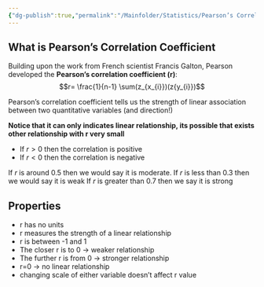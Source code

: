 ```yaml
---
{"dg-publish":true,"permalink":"/Mainfolder/Statistics/Pearson’s Correlation Coefficient/"}
---
```


## What is Pearson’s Correlation Coefficient
Building upon the work from French scientist Francis Galton, Pearson developed the **Pearson’s correlation coefficient (r)**:
$$r= \frac{1}{n-1} \sum(z_{x_{i}})(z{y_{i}})$$

Pearson’s correlation coefficient tells us the strength of linear association between two quantitative variables (and direction!)

**Notice that it can only indicates linear relationship, its possible that exists other relationship with r very small**

- If $r>0$ then the correlation is positive
- If $r<0$ then the correlation is negative

If $r$ is around 0.5 then we would say it is moderate.
If $r$ is less than 0.3 then we would say it is weak
If $r$ is greater than 0.7 then we say it is strong

## Properties
-  r has no units 
-  r measures the strength of a linear relationship 
-  r is between -1 and 1 
-  The closer r is to 0 -> weaker relationship 
-  The further r is from 0 -> stronger relationship 
-  r=0 -> no linear relationship 
-  changing scale of either variable doesn’t affect r value
